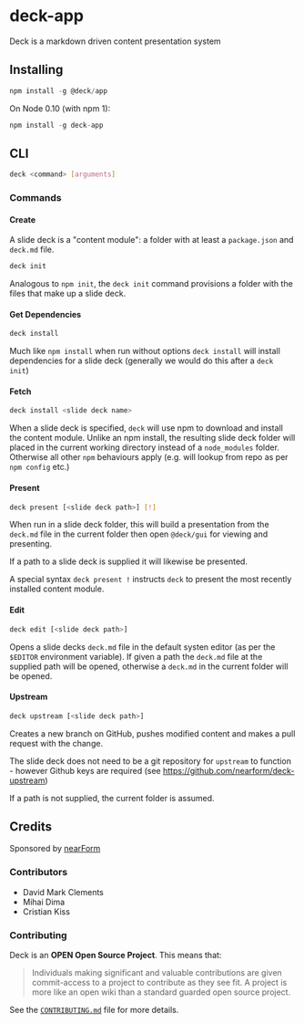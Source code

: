 # deck-app

Deck is a markdown driven content presentation system

## Installing

```javascript
npm install -g @deck/app
```

On Node 0.10 (with npm 1):

```javascript
npm install -g deck-app
```

## CLI

```sh
deck <command> [arguments]
```

### Commands

#### Create

A slide deck is a "content module": a folder with at least a
`package.json` and `deck.md` file.


```javascript
deck init
```

Analogous to `npm init`, the `deck init` command provisions
a folder with the files that make up a slide deck. 

#### Get Dependencies

```javascript
deck install
```

Much like `npm install` when run without options `deck install` will install dependencies for a slide deck (generally we would do this after a `deck init`)

#### Fetch

```javascript
deck install <slide deck name>
```

When a slide deck is specified, `deck` will use npm to download 
and install the content module. Unlike an npm install, the resulting
slide deck folder will placed in the current working directory instead
of a `node_modules` folder. Otherwise all other `npm` behaviours apply (e.g. will lookup from repo as per `npm config` etc.)

#### Present

```sh
deck present [<slide deck path>] [!]
```

When run in a slide deck folder, this will build a presentation from the `deck.md` file in the current folder then open `@deck/gui` for viewing and presenting. 

If a path to a slide deck is supplied it will likewise be presented.

A special syntax `deck present !` instructs `deck` to present the 
most recently installed content module. 

#### Edit

```sh
deck edit [<slide deck path>]
```

Opens a slide decks `deck.md` file in the default systen editor (as per the `$EDITOR` environment variable). If given a path the `deck.md` file at the supplied path will be opened, otherwise a `deck.md` in the current folder will be opened.

#### Upstream

```sh
deck upstream [<slide deck path>]
```

Creates a new branch on GitHub, pushes modified content and 
makes a pull request with the change. 

The slide deck does not need to be a git repository for `upstream`
to function - however Github keys are required (see https://github.com/nearform/deck-upstream)

If a path is not supplied, the current folder is assumed.

## Credits

Sponsored by <a href="http://nearform.com">nearForm</a>

### Contributors

  * David Mark Clements
  * Mihai Dima
  * Cristian Kiss

### Contributing

Deck is an **OPEN Open Source Project**. This means that:

> Individuals making significant and valuable contributions are given commit-access to a project to contribute as they see fit. A project is more like an open wiki than a standard guarded open source project.

See the [`CONTRIBUTING.md`](CONTRIBUTING.md) file for more details.

